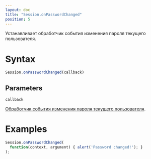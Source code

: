 ```yaml
---
layout: doc
title: "Session.onPasswordChanged"
position: 5
---
```


Устанавливает обработчик события изменения пароля текущего пользователя.

# Syntax

```js
Session.onPasswordChanged(callback)
```

## Parameters

`callback`

[Обработчик события изменения пароля текущего пользователя](../../Script/).

# Examples

```js
Session.onPasswordChanged(
  function(context, argument) { alert('Password changed!'); }
);
```
